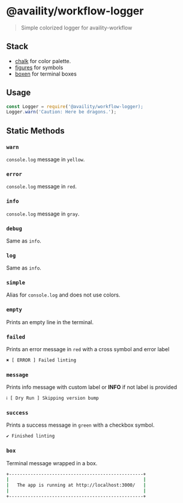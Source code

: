 # @availity/workflow-logger

> Simple colorized logger for availity-workflow

## Stack
- [chalk](https://www.npmjs.com/package/chalk) for color palette.
- [figures](https://www.npmjs.com/package/figures) for symbols
- [boxen](https://www.npmjs.com/package/boxen) for terminal boxes

## Usage

```js
const Logger = require('@availity/workflow-logger);
Logger.warn('Caution: Here be dragons.');
```

## Static Methods

### `warn`
`console.log` message in `yellow`.

### `error`
`console.log` message in `red`.

### `info`
`console.log` message in `gray`.

### `debug`
Same as `info`.

### `log`
Same as `info`.

### `simple`
Alias for `console.log` and does not use colors.

### `empty`
Prints an empty line in the terminal.

### `failed`
Prints an error message in `red` with a cross symbol and error label

```bash
✖ [ ERROR ] Failed linting
```

### `message`
Prints info message with custom label or **INFO** if not label is provided

```bash
ℹ [ Dry Run ] Skipping version bump
```

### `success`
Prints a success message in `green` with a checkbox symbol.

```bash
✔︎ Finished linting
```

### `box`
Terminal message wrapped in a box.

```bash
+--------------------------------------------------+
|                                                  |
|   The app is running at http://localhost:3000/   |
|                                                  |
+--------------------------------------------------+
```
